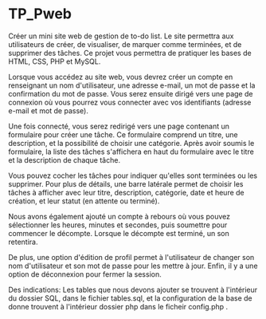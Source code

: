 # TP_Pweb
Créer un mini site web de gestion de to-do list. Le site permettra aux utilisateurs de créer, de visualiser, de marquer comme terminées, et de supprimer des tâches. Ce projet vous permettra de pratiquer les bases de HTML, CSS, PHP et MySQL.

Lorsque vous accédez au site web, vous devrez créer un compte en renseignant un nom d'utilisateur, une adresse e-mail, un mot de passe et la confirmation du mot de passe. Vous serez ensuite dirigé vers une page de connexion où vous pourrez vous connecter avec vos identifiants (adresse e-mail et mot de passe).

Une fois connecté, vous serez redirigé vers une page contenant un formulaire pour créer une tâche. Ce formulaire comprend un titre, une description, et la possibilité de choisir une catégorie. Après avoir soumis le formulaire, la liste des tâches s'affichera en haut du formulaire avec le titre et la description de chaque tâche.

Vous pouvez cocher les tâches pour indiquer qu'elles sont terminées ou les supprimer. Pour plus de détails, une barre latérale permet de choisir les tâches à afficher avec leur titre, description, catégorie, date et heure de création, et leur statut (en attente ou terminé).

Nous avons également ajouté un compte à rebours où vous pouvez sélectionner les heures, minutes et secondes, puis soumettre pour commencer le décompte. Lorsque le décompte est terminé, un son retentira.

De plus, une option d'édition de profil permet à l'utilisateur de changer son nom d'utilisateur et son mot de passe pour les mettre à jour. Enfin, il y a une option de déconnexion pour fermer la session.

Des indications:
Les tables que nous devons ajouter se trouvent à l'intérieur du dossier SQL, dans le fichier tables.sql, et la configuration de la base de donne trouvent à l'intérieur  dossier php dans le ficheir config.php .